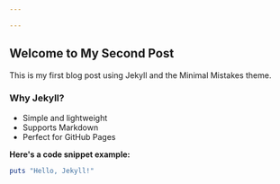```yaml
---

---
```


## Welcome to My Second Post

This is my first blog post using Jekyll and the Minimal Mistakes theme.

### **Why Jekyll?**
- Simple and lightweight  
- Supports Markdown  
- Perfect for GitHub Pages  

**Here's a code snippet example:**
```ruby
puts "Hello, Jekyll!"